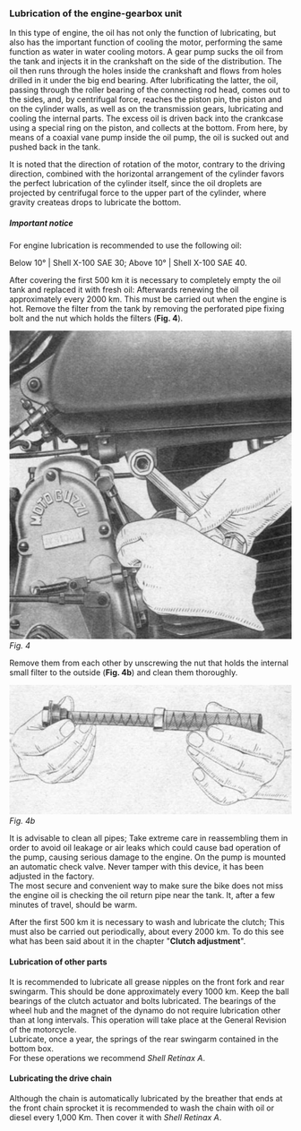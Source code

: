 ### Lubrication of the engine-gearbox unit

In this type of engine, the oil has not only the function of lubricating, but also has the important 
function of cooling the motor, performing the same function as water in water cooling motors. A gear 
pump sucks the oil from the tank and injects it in the crankshaft on the side of the distribution. 
The oil then runs through the holes inside the crankshaft and flows from holes drilled in it under 
the big end bearing. After lubrificating the latter, the oil, passing through the roller bearing of 
the connecting rod head, comes out to the sides, and, by centrifugal force, reaches the piston pin, 
the piston and on the cylinder walls, as well as on the transmission gears, lubricating and cooling 
the internal parts. The excess oil is driven back into the crankcase using a special ring on the 
piston, and collects at the bottom. From here, by means of a coaxial vane pump inside the oil pump, 
the oil is sucked out and pushed back in the tank.

It is noted that the direction of rotation of the motor, contrary to the driving direction, combined
with the horizontal arrangement of the cylinder favors the perfect lubrication of the cylinder 
itself, since the oil droplets are projected by centrifugal force to the upper part of the 
cylinder, where gravity createas drops to lubricate the bottom.

##### Important notice

For engine lubrication is recommended to use the following oil:

Below 10° | Shell X-100 SAE 30;
Above 10° | Shell X-100 SAE 40.

After covering the first 500 km it is necessary to completely empty the oil tank and replaced it 
with fresh oil: Afterwards renewing the oil approximately every 2000 km. This must be carried out 
when the engine is hot. Remove the filter from the tank by removing the perforated pipe fixing bolt 
and the nut which holds the filters (**Fig. 4**).

![Fig. 4](04.jpg) 
*Fig. 4*

Remove them from each other by unscrewing the nut that holds the internal small filter to the 
outside (**Fig. 4b**) and clean them thoroughly.

![Fig. 4b](04b.jpg) 
*Fig. 4b*

It is advisable to clean all pipes; Take extreme care in reassembling them in order to avoid oil 
leakage or air leaks which could cause bad operation of the pump, causing serious damage to the engine.
On the pump is mounted an automatic check valve. Never tamper with this device, it has been adjusted 
in the factory.  
The most secure and convenient way to make sure the bike does not miss the engine oil is checking the 
oil return pipe near the tank. It, after a few minutes of travel, should be warm.

After the first 500 km it is necessary to wash and lubricate the clutch; This must also be carried 
out periodically, about every 2000 km. To do this see what has been said about it in the chapter 
"**Clutch adjustment**".

#### Lubrication of other parts

It is recommended to lubricate all grease nipples on the front fork and rear swingarm. This should 
be done approximately every 1000 km.
Keep the ball bearings of the clutch actuator and bolts lubricated. The bearings of the wheel hub 
and the magnet of the dynamo do not require lubrication other than at long intervals. This operation 
will take place at the General Revision of the motorcycle.  
Lubricate, once a year, the springs of the rear swingarm contained in the bottom box.  
For these operations we recommend *Shell Retinax A*.

#### Lubricating the drive chain

Although the chain is automatically lubricated by the breather that ends at the front chain sprocket 
it is recommended to wash the chain with oil or diesel every 1,000 Km. Then cover it with *Shell 
Retinax A*.
